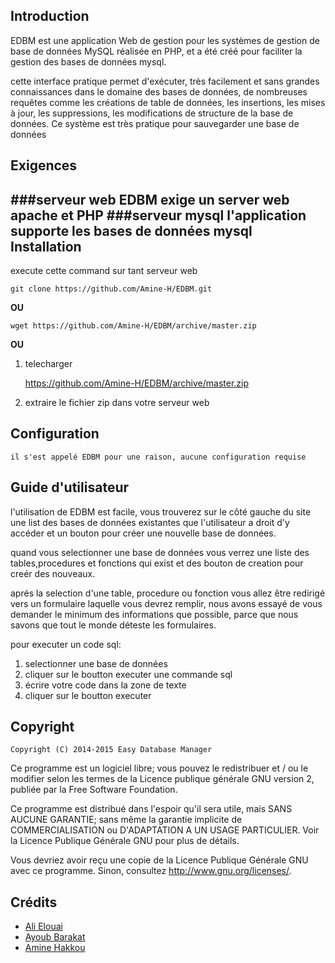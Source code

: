 Introduction
--
EDBM est une application Web de gestion pour les systèmes de gestion de base de données MySQL réalisée en PHP, et a été créé pour faciliter la gestion des bases de données mysql.

cette interface pratique permet d'exécuter, très facilement et sans grandes connaissances dans le domaine des bases de données, de nombreuses requêtes comme les créations de table de données, les insertions, les mises à jour, les suppressions, les modifications de structure de la base de données. Ce système est très pratique pour sauvegarder une base de données 

Exigences
--
###serveur web
	EDBM exige un server web apache et PHP
###serveur mysql
	l'application supporte les bases de données mysql
Installation
--
execute cette command sur tant serveur web

	git clone https://github.com/Amine-H/EDBM.git

**OU**

	wget https://github.com/Amine-H/EDBM/archive/master.zip

**OU**

1. telecharger

	https://github.com/Amine-H/EDBM/archive/master.zip

2. extraire le fichier zip dans votre serveur web

Configuration
--
	il s'est appelé EDBM pour une raison, aucune configuration requise

Guide d'utilisateur
--
l'utilisation de EDBM est facile, vous trouverez sur le côté gauche du site une list des bases de données existantes que l'utilisateur a droit d'y accéder et un bouton pour créer une nouvelle base de données.

quand vous selectionner une base de données vous verrez une liste des tables,procedures et fonctions qui exist et des bouton de creation pour creér des nouveaux.

aprés la selection d'une table, procedure ou fonction vous allez être redirigé vers un formulaire laquelle vous devrez remplir, nous avons essayé de vous demander le minimum des informations que possible, parce que nous savons que tout le monde déteste les formulaires.

pour executer un code sql:

1. selectionner une base de données
2. cliquer sur le boutton executer une commande sql
3. écrire votre code dans la zone de texte
4. cliquer sur le boutton executer

Copyright
--
```
Copyright (C) 2014-2015 Easy Database Manager
```

Ce programme est un logiciel libre; vous pouvez le redistribuer et / ou le modifier selon les termes de la Licence publique générale GNU version 2, publiée par la Free Software Foundation.

Ce programme est distribué dans l'espoir qu'il sera utile, mais SANS AUCUNE GARANTIE; sans même la garantie implicite de COMMERCIALISATION ou D'ADAPTATION A UN USAGE PARTICULIER. Voir la Licence Publique Générale GNU pour plus de détails.

Vous devriez avoir reçu une copie de la Licence Publique Générale GNU avec ce programme. Sinon, consultez http://www.gnu.org/licenses/.

Crédits
--

* [Ali Elouai](https://github.com/happy-ali)
* [Ayoub Barakat](https://github.com/khmichane)
* [Amine Hakkou](https://github.com/Amine-H)

